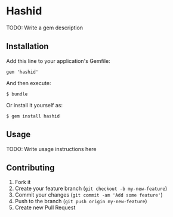 # Hashid

TODO: Write a gem description

## Installation

Add this line to your application's Gemfile:

    gem 'hashid'

And then execute:

    $ bundle

Or install it yourself as:

    $ gem install hashid

## Usage

TODO: Write usage instructions here

## Contributing

1. Fork it
2. Create your feature branch (`git checkout -b my-new-feature`)
3. Commit your changes (`git commit -am 'Add some feature'`)
4. Push to the branch (`git push origin my-new-feature`)
5. Create new Pull Request
